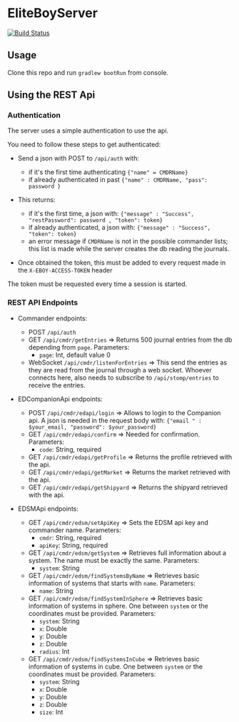 # EliteBoyServer
[![Build Status](https://travis-ci.org/pr0ves/EliteBoyServer.svg?branch=develop)](https://travis-ci.org/pr0ves/EliteBoyServer)

## Usage
Clone this repo and run `gradlew bootRun` from console.

## Using the REST Api
### Authentication

The server uses a simple authentication to use the api.

You need to follow these steps to get authenticated:
* Send a json with POST to `/api/auth` with:
  - if it's the first time authenticating  ```{"name" = CMDRName}```
  - if already authenticated in past ```{"name" : CMDRName, "pass": password }```
  
* This returns:
  - if it's the first time, a json with: ```{"message" : "Success", "restPassword": password , "token": token}```
  - if already authenticated, a json with: ```{"message" : "Success", "token": token}```
  - an error message if `CMDRName` is not in the possible commander lists; this list is made while the server creates the db reading the journals.

* Once obtained the token, this must be added to every request made in the `X-EBOY-ACCESS-TOKEN` header 

The token must be requested every time a session is started.

### REST API Endpoints
* Commander endpoints:
  - POST `/api/auth`
  - GET `/api/cmdr/getEntries` => Returns 500 journal entries from the db depending from `page`.
  Parameters: 
    + `page`: Int, default value 0
  - WebSocket `/api/cmdr/listenForEntries` => This send the entries as they are read from the journal through a web socket. 
  Whoever connects here, also needs to subscribe to `/api/stomp/entries` to receive the entries.
  
* EDCompanionApi endpoints:
  - POST `/api/cmdr/edapi/login` => Allows to login to the Companion api. 
  A json is needed in the request body with: ```{"email " : $your_email, "password": $your_password}```
  - GET `/api/cmdr/edapi/confirm` => Needed for confirmation.
  Parameters:
    + `code`: String, required
  - GET `/api/cmdr/edapi/getProfile` => Returns the profile retrieved with the api.
  - GET `/api/cmdr/edapi/getMarket` => Returns the market retrieved with the api.
  - GET `/api/cmdr/edapi/getShipyard` => Returns the shipyard retrieved with the api.
  
* EDSMApi endpoints:
  - GET `/api/cmdr/edsm/setApiKey` => Sets the EDSM api key and commander name.
  Parameters:
    + `cmdr`: String, required
    + `apiKey`: String, required
  - GET `/api/cmdr/edsm/getSystem` => Retrieves full information about a system. The name must be exactly the same.
  Parameters:
    + `system`: String
  - GET `/api/cmdr/edsm/findSystemsByName` => Retrieves basic information of systems that starts with `name`.
  Parameters:
    + `name`: String
  - GET `/api/cmdr/edsm/findSystemInSphere` => Retrieves basic information of systems in sphere. One between `system` or the coordinates must be provided.
  Parameters:
    + `system`: String
    + `x`: Double
    + `y`: Double
    + `z`: Double
    + `radius`: Int
  - GET `/api/cmdr/edsm/findSystemsInCube` => Retrieves basic information of systems in cube. One between `system` or the coordinates must be provided.
  Parameters:
    + `system`: String
    + `x`: Double
    + `y`: Double
    + `z`: Double
    + `size`: Int
